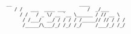     __                         ____    
	   / /   ___  ____ ___        /  _/___ 
	     / /   / _ \/ __ `__ \______ / // __ \
		  / /___/  __/ / / / / /_____// // / / /
		  /_____/\___/_/ /_/ /_/     /___/_/ /_/ 
		                                         

